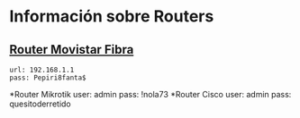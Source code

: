 <!-- TITLE: Routers -->
<!-- SUBTITLE: Listado de Routers -->

# Información sobre Routers
## [Router Movistar Fibra](https://192.168.1.1)
	url: 192.168.1.1
	pass: Pepiri8fanta$
*Router Mikrotik
	user: admin
	pass: !nola73
*Router Cisco
	user: admin
	pass: quesitoderretido

